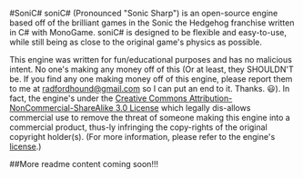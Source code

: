 #SoniC\# 
soniC# (Pronounced "Sonic Sharp") is an open-source engine based off of the brilliant games in the Sonic the Hedgehog franchise written in C# with MonoGame. soniC# is designed to be flexible and easy-to-use, while still being as close to the original game's physics as possible.

This engine was written for fun/educational purposes and has no malicious intent. No one's making any money off of this (Or at least, they SHOULDN'T be. If you find any one making money off of this engine, please report them to me at radfordhound@gmail.com so I can put an end to it. Thanks. :smiley:). In fact, the engine's under the [Creative Commons Attribution-NonCommercial-ShareAlike 3.0 License](http://creativecommons.org/licenses/by-nc-sa/3.0/) which legally dis-allows commercial use to remove the threat of someone making this engine into a commercial product, thus-ly infringing the copy-rights of the original copyright holder(s). (For more information, please refer to the engine's [license](https://github.com/Radfordhound/Sonic-Sharp/blob/master/LICENSE.txt).)

##More readme content coming soon!!!

